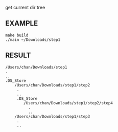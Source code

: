 get current dir tree

## EXAMPLE

```shell
make build
./main ~/Downloads/step1
```

## RESULT

```
/Users/chan/Downloads/step1
.
..
.DS_Store
    /Users/chan/Downloads/step1/step2
     .
     ..
     .DS_Store
        /Users/chan/Downloads/step1/step2/step4
          .
          ..
    /Users/chan/Downloads/step1/step3
     .
     ..
```